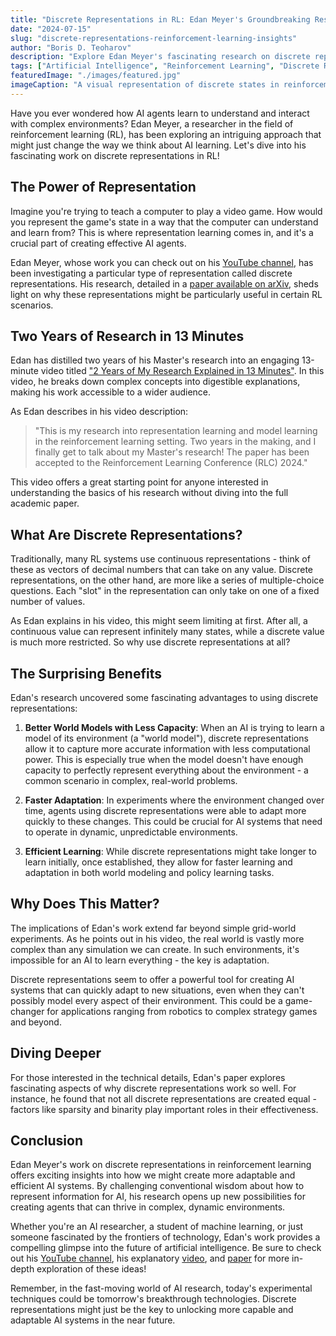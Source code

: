 ```yaml
---
title: "Discrete Representations in RL: Edan Meyer's Groundbreaking Research"
date: "2024-07-15"
slug: "discrete-representations-reinforcement-learning-insights"
author: "Boris D. Teoharov"
description: "Explore Edan Meyer's fascinating research on discrete representations in reinforcement learning, and discover how this approach could revolutionize AI adaptability and efficiency."
tags: ["Artificial Intelligence", "Reinforcement Learning", "Discrete Representations", "Edan Meyer", "AI Research"]
featuredImage: "./images/featured.jpg"
imageCaption: "A visual representation of discrete states in reinforcement learning, inspired by Edan Meyer's research"
---
```


Have you ever wondered how AI agents learn to understand and interact with complex environments? Edan Meyer, a researcher in the field of reinforcement learning (RL), has been exploring an intriguing approach that might just change the way we think about AI learning. Let's dive into his fascinating work on discrete representations in RL!

## The Power of Representation

Imagine you're trying to teach a computer to play a video game. How would you represent the game's state in a way that the computer can understand and learn from? This is where representation learning comes in, and it's a crucial part of creating effective AI agents.

Edan Meyer, whose work you can check out on his [YouTube channel](https://www.youtube.com/@EdanMeyer), has been investigating a particular type of representation called discrete representations. His research, detailed in a [paper available on arXiv](https://arxiv.org/abs/2312.01203), sheds light on why these representations might be particularly useful in certain RL scenarios.

## Two Years of Research in 13 Minutes

Edan has distilled two years of his Master's research into an engaging 13-minute video titled ["2 Years of My Research Explained in 13 Minutes"](https://www.youtube.com/watch?v=s8RqGlU5HEs). In this video, he breaks down complex concepts into digestible explanations, making his work accessible to a wider audience.

As Edan describes in his video description:

> "This is my research into representation learning and model learning in the reinforcement learning setting. Two years in the making, and I finally get to talk about my Master's research! The paper has been accepted to the Reinforcement Learning Conference (RLC) 2024."

This video offers a great starting point for anyone interested in understanding the basics of his research without diving into the full academic paper.

## What Are Discrete Representations?

Traditionally, many RL systems use continuous representations - think of these as vectors of decimal numbers that can take on any value. Discrete representations, on the other hand, are more like a series of multiple-choice questions. Each "slot" in the representation can only take on one of a fixed number of values.

As Edan explains in his video, this might seem limiting at first. After all, a continuous value can represent infinitely many states, while a discrete value is much more restricted. So why use discrete representations at all?

## The Surprising Benefits

Edan's research uncovered some fascinating advantages to using discrete representations:

1. **Better World Models with Less Capacity**: When an AI is trying to learn a model of its environment (a "world model"), discrete representations allow it to capture more accurate information with less computational power. This is especially true when the model doesn't have enough capacity to perfectly represent everything about the environment - a common scenario in complex, real-world problems.

2. **Faster Adaptation**: In experiments where the environment changed over time, agents using discrete representations were able to adapt more quickly to these changes. This could be crucial for AI systems that need to operate in dynamic, unpredictable environments.

3. **Efficient Learning**: While discrete representations might take longer to learn initially, once established, they allow for faster learning and adaptation in both world modeling and policy learning tasks.

## Why Does This Matter?

The implications of Edan's work extend far beyond simple grid-world experiments. As he points out in his video, the real world is vastly more complex than any simulation we can create. In such environments, it's impossible for an AI to learn everything - the key is adaptation.

Discrete representations seem to offer a powerful tool for creating AI systems that can quickly adapt to new situations, even when they can't possibly model every aspect of their environment. This could be a game-changer for applications ranging from robotics to complex strategy games and beyond.

## Diving Deeper

For those interested in the technical details, Edan's paper explores fascinating aspects of why discrete representations work so well. For instance, he found that not all discrete representations are created equal - factors like sparsity and binarity play important roles in their effectiveness.

## Conclusion

Edan Meyer's work on discrete representations in reinforcement learning offers exciting insights into how we might create more adaptable and efficient AI systems. By challenging conventional wisdom about how to represent information for AI, his research opens up new possibilities for creating agents that can thrive in complex, dynamic environments.

Whether you're an AI researcher, a student of machine learning, or just someone fascinated by the frontiers of technology, Edan's work provides a compelling glimpse into the future of artificial intelligence. Be sure to check out his [YouTube channel](https://www.youtube.com/@EdanMeyer), his explanatory [video](https://www.youtube.com/watch?v=s8RqGlU5HEs), and [paper](https://arxiv.org/abs/2312.01203) for more in-depth exploration of these ideas!

Remember, in the fast-moving world of AI research, today's experimental techniques could be tomorrow's breakthrough technologies. Discrete representations might just be the key to unlocking more capable and adaptable AI systems in the near future.
